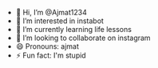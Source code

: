 - 👋 Hi, I’m @Ajmat1234
- 👀 I’m interested in instabot
- 🌱 I’m currently learning life lessons
- 💞️ I’m looking to collaborate on instagram 
- 😄 Pronouns: ajmat
- ⚡ Fun fact: I'm stupid

<!---
Ajmat1234/Ajmat1234 is a ✨ special ✨ repository because its `README.md` (this file) appears on your GitHub profile.
You can click the Preview link to take a look at your changes.
--->
